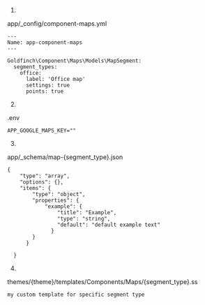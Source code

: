 1)

app/_config/component-maps.yml
```
---
Name: app-component-maps
---

Goldfinch\Component\Maps\Models\MapSegment:
  segment_types:
    office:
      label: 'Office map'
      settings: true
      points: true
```

2)

.env
```
APP_GOOGLE_MAPS_KEY=""
```

3)

app/_schema/map-{segment_type}.json
```
{
    "type": "array",
    "options": {},
    "items": {
        "type": "object",
        "properties": {
            "example": {
                "title": "Example",
                "type": "string",
                "default": "default example text"
              }
        }
      }

  }
```

4)

themes/{theme}/templates/Components/Maps/{segment_type}.ss

```
my custom template for specific segment type
```

